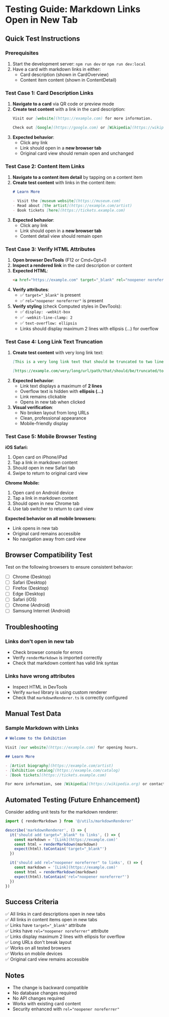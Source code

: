 # Testing Guide: Markdown Links Open in New Tab

## Quick Test Instructions

### Prerequisites
1. Start the development server: `npm run dev` or `npm run dev:local`
2. Have a card with markdown links in either:
   - Card description (shown in CardOverview)
   - Content item content (shown in ContentDetail)

### Test Case 1: Card Description Links

1. **Navigate to a card** via QR code or preview mode
2. **Create test content** with a link in the card description:
   ```markdown
   Visit our [website](https://example.com) for more information.
   
   Check out [Google](https://google.com) or [Wikipedia](https://wikipedia.org)
   ```
3. **Expected behavior**:
   - Click any link
   - Link should open in a **new browser tab**
   - Original card view should remain open and unchanged

### Test Case 2: Content Item Links

1. **Navigate to a content item detail** by tapping on a content item
2. **Create test content** with links in the content item:
   ```markdown
   # Learn More
   
   - Visit the [museum website](https://museum.com)
   - Read about [the artist](https://example.com/artist)
   - Book tickets [here](https://tickets.example.com)
   ```
3. **Expected behavior**:
   - Click any link
   - Link should open in a **new browser tab**
   - Content detail view should remain open

### Test Case 3: Verify HTML Attributes

1. **Open browser DevTools** (F12 or Cmd+Opt+I)
2. **Inspect a rendered link** in the card description or content
3. **Expected HTML**:
   ```html
   <a href="https://example.com" target="_blank" rel="noopener noreferrer">text</a>
   ```
4. **Verify attributes**:
   - ✅ `target="_blank"` is present
   - ✅ `rel="noopener noreferrer"` is present
5. **Verify styling** (check Computed styles in DevTools):
   - ✅ `display: -webkit-box`
   - ✅ `-webkit-line-clamp: 2`
   - ✅ `text-overflow: ellipsis`
   - Links should display maximum 2 lines with ellipsis (...) for overflow

### Test Case 4: Long Link Text Truncation

1. **Create test content** with very long link text:
   ```markdown
   [This is a very long link text that should be truncated to two lines with an ellipsis at the end when it overflows the container width](https://example.com)
   
   [https://example.com/very/long/url/path/that/should/be/truncated/to/two/lines/maximum](https://example.com/very/long/url/path)
   ```
2. **Expected behavior**:
   - Link text displays a maximum of **2 lines**
   - Overflow text is hidden with **ellipsis (...)**
   - Link remains clickable
   - Opens in new tab when clicked
3. **Visual verification**:
   - No broken layout from long URLs
   - Clean, professional appearance
   - Mobile-friendly display

### Test Case 5: Mobile Browser Testing

**iOS Safari:**
1. Open card on iPhone/iPad
2. Tap a link in markdown content
3. Should open in new Safari tab
4. Swipe to return to original card view

**Chrome Mobile:**
1. Open card on Android device
2. Tap a link in markdown content
3. Should open in new Chrome tab
4. Use tab switcher to return to card view

**Expected behavior on all mobile browsers:**
- Link opens in new tab
- Original card remains accessible
- No navigation away from card view

## Browser Compatibility Test

Test on the following browsers to ensure consistent behavior:

- [ ] Chrome (Desktop)
- [ ] Safari (Desktop)
- [ ] Firefox (Desktop)
- [ ] Edge (Desktop)
- [ ] Safari (iOS)
- [ ] Chrome (Android)
- [ ] Samsung Internet (Android)

## Troubleshooting

### Links don't open in new tab
- Check browser console for errors
- Verify `renderMarkdown` is imported correctly
- Check that markdown content has valid link syntax

### Links have wrong attributes
- Inspect HTML in DevTools
- Verify `marked` library is using custom renderer
- Check that `markdownRenderer.ts` is correctly configured

## Manual Test Data

### Sample Markdown with Links

```markdown
# Welcome to the Exhibition

Visit [our website](https://example.com) for opening hours.

## Learn More

- [Artist biography](https://example.com/artist)
- [Exhibition catalog](https://example.com/catalog)
- [Book tickets](https://tickets.example.com)

For more information, see [Wikipedia](https://wikipedia.org) or contact us at our [contact page](https://example.com/contact).
```

## Automated Testing (Future Enhancement)

Consider adding unit tests for the markdown renderer:

```typescript
import { renderMarkdown } from '@/utils/markdownRenderer'

describe('markdownRenderer', () => {
  it('should add target="_blank" to links', () => {
    const markdown = '[Link](https://example.com)'
    const html = renderMarkdown(markdown)
    expect(html).toContain('target="_blank"')
  })

  it('should add rel="noopener noreferrer" to links', () => {
    const markdown = '[Link](https://example.com)'
    const html = renderMarkdown(markdown)
    expect(html).toContain('rel="noopener noreferrer"')
  })
})
```

## Success Criteria

✅ All links in card descriptions open in new tabs  
✅ All links in content items open in new tabs  
✅ Links have `target="_blank"` attribute  
✅ Links have `rel="noopener noreferrer"` attribute  
✅ Links display maximum 2 lines with ellipsis for overflow  
✅ Long URLs don't break layout  
✅ Works on all tested browsers  
✅ Works on mobile devices  
✅ Original card view remains accessible  

## Notes

- The change is backward compatible
- No database changes required
- No API changes required
- Works with existing card content
- Security enhanced with `rel="noopener noreferrer"`

